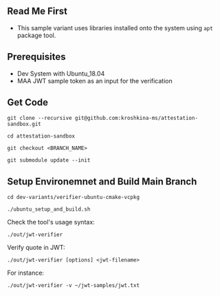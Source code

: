 ## Read Me First

- This sample variant uses libraries installed onto the system using `apt` package tool.

## Prerequisites
- Dev System with Ubuntu_18.04
- MAA JWT sample token as an input for the verification

## Get Code
```
git clone --recursive git@github.com:kroshkina-ms/attestation-sandbox.git
```

```
cd attestation-sandbox
```

```
git checkout <BRANCH_NAME>
```

```
git submodule update --init
```

## Setup Environemnet and Build Main Branch

```
cd dev-variants/verifier-ubuntu-cmake-vcpkg
```

```
./ubuntu_setup_and_build.sh
```

Check the tool's usage syntax:
```
./out/jwt-verifier
```

Verify quote in JWT:
```
./out/jwt-verifier [options] <jwt-filename>
```

For instance:
```
./out/jwt-verifier -v ~/jwt-samples/jwt.txt
```
